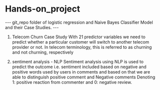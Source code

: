 # Hands-on_project

--- git_repo folder of logistic regression and Naive Bayes Classifier Model and their Case Studies. ---

1. Telecom Churn Case Study
  With 21 predictor variables we need to predict whether a particular customer will switch to another telecom provider or not. In telecom terminology,
  this is referred to as churning and not churning, respectively

2. sentiment analysis - NLP
  Sentiment analysis using NLP is used to predict the outcome i.e. sentiment included based on negative and positive words used by users in comments and based on   that we are able to distinguish positive comment and Negative comments Denoting 1: positive reaction from commenter and 0: negative review.
